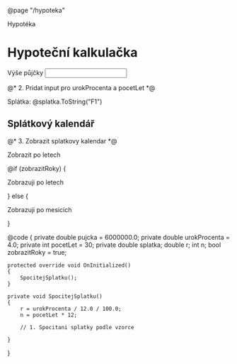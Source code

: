 @page "/hypoteka"

<PageTitle>Hypotéka</PageTitle>

<h1>Hypoteční kalkulačka</h1>

<div class="mb-3">
    <label class="form-label" for="pujcka">Výše půjčky</label>
    <input class="form-control" id="pujcka" type="number" step="200000" min="200000" @bind-value="pujcka" @bind-value:after="SpocitejSplatku" />
</div>

@* 2. Pridat input pro urokProcenta a pocetLet *@

<p role="status">Splátka: @splatka.ToString("F1")</p>

<h2>Splátkový kalendář</h2>

@* 3. Zobrazit splatkovy kalendar *@

<div class="form-check form-switch">
    <InputCheckbox class="form-check-input" type="checkbox" role="switch" @bind-Value="zobrazitRoky" id="roky" />
    <label class="form-check-label" for="roky">
        Zobrazit po letech
    </label>
</div>

@if (zobrazitRoky)
{
    <p>Zobrazuji po letech</p>
}
else
{
    <p>Zobrazuji po mesicich</p>
}

@code {
    private double pujcka = 6000000.0;
    private double urokProcenta = 4.0;
    private int pocetLet = 30;
    private double splatka;
    double r;
    int n;
    bool zobrazitRoky = true;

    protected override void OnInitialized()
    {
        SpocitejSplatku();
    }

    private void SpocitejSplatku()
    {
        r = urokProcenta / 12.0 / 100.0;
        n = pocetLet * 12;

        // 1. Spocitani splatky podle vzorce

    }
}
